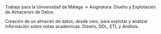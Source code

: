 Trabajo para la Universidad de Málaga -> Asignatura: Diseño y Explotación de Almacenes de Datos.

Creación de un almacén de datos, desde cero, para explotar y analizar información sobre notas académicas. Diseño, DDL, ETL y Análisis.

